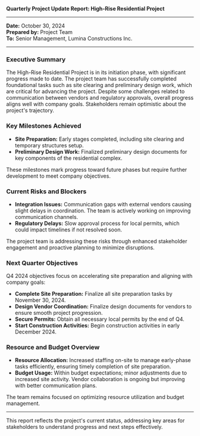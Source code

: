 

**Quarterly Project Update Report: High-Rise Residential Project**

---

**Date:** October 30, 2024  
**Prepared by:** Project Team  
**To:** Senior Management, Lumina Constructions Inc.

---

### Executive Summary

The High-Rise Residential Project is in its initiation phase, with significant progress made to date. The project team has successfully completed foundational tasks such as site clearing and preliminary design work, which are critical for advancing the project. Despite some challenges related to communication between vendors and regulatory approvals, overall progress aligns well with company goals. Stakeholders remain optimistic about the project's trajectory.

### Key Milestones Achieved

- **Site Preparation:** Early stages completed, including site clearing and temporary structures setup.
- **Preliminary Design Work:** Finalized preliminary design documents for key components of the residential complex.
  
These milestones mark progress toward future phases but require further development to meet company objectives.

### Current Risks and Blockers

- **Integration Issues:** Communication gaps with external vendors causing slight delays in coordination. The team is actively working on improving communication channels.
- **Regulatory Delays:** Slow approval process for local permits, which could impact timelines if not resolved soon.

The project team is addressing these risks through enhanced stakeholder engagement and proactive planning to minimize disruptions.

### Next Quarter Objectives

Q4 2024 objectives focus on accelerating site preparation and aligning with company goals:

- **Complete Site Preparation:** Finalize all site preparation tasks by November 30, 2024.
- **Design Vendor Coordination:** Finalize design documents for vendors to ensure smooth project progression.
- **Secure Permits:** Obtain all necessary local permits by the end of Q4.
- **Start Construction Activities:** Begin construction activities in early December 2024.

### Resource and Budget Overview

- **Resource Allocation:** Increased staffing on-site to manage early-phase tasks efficiently, ensuring timely completion of site preparation.
- **Budget Usage:** Within budget expectations; minor adjustments due to increased site activity. Vendor collaboration is ongoing but improving with better communication plans.
  
The team remains focused on optimizing resource utilization and budget management.

---

This report reflects the project's current status, addressing key areas for stakeholders to understand progress and next steps effectively.